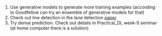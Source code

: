 1. Use generative models to generate more training examples (according to Goodfellow can try an ensemble of generative models for that)
2. Check out line detection in the lane detection [paper](https://github.com/cardwing/Codes-for-Lane-Detection#SCNN-Tensorflow)
3. Try dense prediction. Check out details in Practical_DL week-5 seminar (at home computer there is a solution)
